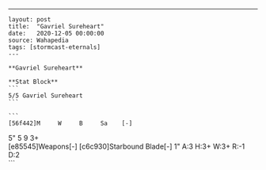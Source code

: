 ---
    layout: post
    title:  "Gavriel Sureheart"
    date:   2020-12-05 00:00:00
    source: Wahapedia
    tags: [stormcast-eternals]
    ---
    
    **Gavriel Sureheart**
    
    **Stat Block**
    ```
    5/5 Gavriel Sureheart
    ```
    
    ```
    [56f442]M     W     B     Sa    [-]
5"    5     9     3+    
[e85545]Weapons[-]
[c6c930]Starbound Blade[-]
1"     A:3    H:3+   W:3+   R:-1   D:2   
    ```
    
    
    
